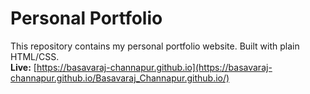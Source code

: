 # Personal Portfolio

This repository contains my personal portfolio website. Built with plain HTML/CSS.  
**Live:** [https://basavaraj-channapur.github.io](https://basavaraj-channapur.github.io/Basavaraj_Channapur.github.io/)
